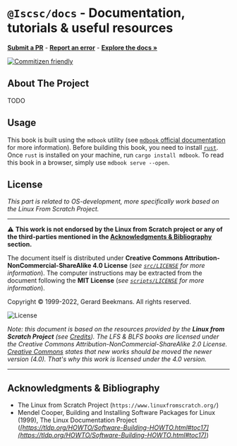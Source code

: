 # `@Iscsc/docs` - Documentation, tutorials & useful resources

[**Submit a PR**](https://github.com/iScsc/docs/pulls) - [**Report an error**](https://github.com/iScsc/docs/issues) - [**Explore the docs »**](https://github.com/iScsc/docs/tree/master/src)

<!-- Shields -->
[![Commitizen friendly](https://img.shields.io/badge/commitizen-friendly-brightgreen.svg)](http://commitizen.github.io/cz-cli/)

## **About The Project**

TODO

## **Usage**

This book is built using the `mdbook` utility (see [`mdbook` official documentation](https://rust-lang.github.io/mdBook/) for more information). Before building this book, you need to install [`rust`](https://www.rust-lang.org/). Once `rust` is installed on your machine, run `cargo install mdbook`. To read this book in a browser, simply use `mdbook serve --open`.

<!-- ## **ToDo-List**

Here are the few things that need to be done:

- [ ] Detailled LFS build instructions
- [ ] Host system preparation instructions **& scripts** (`version-check.sh`, `install-package.sh`, `virtualbox-create.sh`) -->

## **License**

*This part is related to OS-development, more specifically work based on the Linux From Scratch Project.*

---

:warning: **This work is not endorsed by the Linux from Scratch project or any of the third-parties mentioned in the [Acknowledgments & Bibliography](#acknowledgments--bibliography) section.**

The document itself is distributed under **Creative Commons Attribution-NonCommercial-ShareAlike 4.0 License** (*see [`src/LICENSE`](https://github.com/chimera-os/docs/blob/main/src/LICENSE) for more information*). The computer instructions may be extracted from the document following the **MIT License** (*see [`scripts/LICENSE`](https://github.com/chimera-os/docs/tree/main/scripts/LICENSE) for more information*).

Copyright &copy; 1999-2022, Gerard Beekmans. All rights reserved.

![License](https://i.creativecommons.org/l/by-nc-sa/2.0/88x31.png)

*Note: this document is based on the resources provided by the **Linux from Scratch Project** (see [Credits](https://www.linuxfromscratch.org/credits.html)). The LFS & BLFS books are licensed under the Creative Commons Attribution-NonCommercial-ShareAlike 2.0 License. [Creative Commons](https://creativecommons.org/licenses/by-nc-sa/2.0/) states that new works should be moved the newer version (4.0). That's why this work is licensed under the 4.0 version.*

---
<!-- ACKNOWLEDGMENTS -->
## **Acknowledgments & Bibliography**

- The Linux from Scratch Project (`https://www.linuxfromscratch.org/`)
- Mendel Cooper, Building and Installing Software Packages for Linux (1999), The Linux Documentation Project (*[https://tldp.org/HOWTO/Software-Building-HOWTO.html#toc17](https://tldp.org/HOWTO/Software-Building-HOWTO.html#toc17)*)

<!-- * [Choose an Open Source License](https://choosealicense.com)
* [GitHub Emoji Cheat Sheet](https://www.webpagefx.com/tools/emoji-cheat-sheet)
* [Malven's Flexbox Cheatsheet](https://flexbox.malven.co/)
* [Malven's Grid Cheatsheet](https://grid.malven.co/)
* [Img Shields](https://shields.io)
* [GitHub Pages](https://pages.github.com)
* [Font Awesome](https://fontawesome.com)
* [React Icons](https://react-icons.github.io/react-icons/search) -->

<!-- MARKDOWN LINKS & IMAGES -->
<!-- https://www.markdownguide.org/basic-syntax/#reference-style-links -->
<!-- [contributors-shield]: https://img.shields.io/github/contributors/othneildrew/Best-README-Template.svg?style=for-the-badge
[contributors-url]: https://github.com/othneildrew/Best-README-Template/graphs/contributors
[forks-shield]: https://img.shields.io/github/forks/othneildrew/Best-README-Template.svg?style=for-the-badge
[forks-url]: https://github.com/othneildrew/Best-README-Template/network/members
[stars-shield]: https://img.shields.io/github/stars/othneildrew/Best-README-Template.svg?style=for-the-badge
[stars-url]: https://github.com/othneildrew/Best-README-Template/stargazers
[issues-shield]: https://img.shields.io/github/issues/othneildrew/Best-README-Template.svg?style=for-the-badge
[issues-url]: https://github.com/othneildrew/Best-README-Template/issues
[license-shield]: https://img.shields.io/github/license/othneildrew/Best-README-Template.svg?style=for-the-badge
[license-url]: https://github.com/othneildrew/Best-README-Template/blob/master/LICENSE.txt
[linkedin-shield]: https://img.shields.io/badge/-LinkedIn-black.svg?style=for-the-badge&logo=linkedin&colorB=555
[linkedin-url]: https://linkedin.com/in/othneildrew -->
